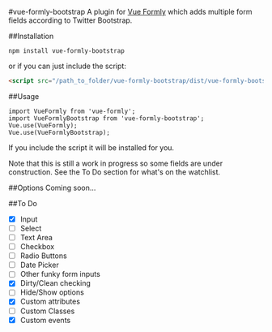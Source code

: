#vue-formly-bootstrap
A plugin for [Vue Formly](https://github.com/matt-sanders/vue-formly) which adds multiple form fields according to Twitter Bootstrap.

##Installation
```
npm install vue-formly-bootstrap
```
or if you can just include the script:
```html
<script src="/path_to_folder/vue-formly-bootstrap/dist/vue-formly-bootstrap.js"></script>
```

##Usage
```
import VueFormly from 'vue-formly';
import VueFormlyBootstrap from 'vue-formly-bootstrap';
Vue.use(VueFormly);
Vue.use(VueFormlyBootstrap);
```
If you include the script it will be installed for you.

Note that this is still a work in progress so some fields are under construction. See the To Do section for what's on the watchlist.

##Options
Coming soon...

##To Do
* [x] Input
* [ ] Select
* [ ] Text Area
* [ ] Checkbox
* [ ] Radio Buttons
* [ ] Date Picker
* [ ] Other funky form inputs
* [x] Dirty/Clean checking
* [ ] Hide/Show options
* [x] Custom attributes
* [ ] Custom Classes
* [x] Custom events